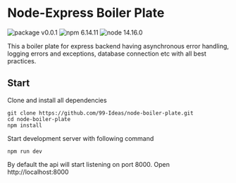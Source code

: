 # Node-Express Boiler Plate

![package v0.0.1](https://img.shields.io/static/v1?label=package&message=v0.0.1&color=#5DADE2)
![npm 6.14.11](https://img.shields.io/static/v1?style=flat&logo=npm&label=npm&message=6.14.11&color=informational)
![node 14.16.0](https://img.shields.io/static/v1?style=flat&label=node&message=14.16.0&color=orange)

This a boiler plate for express backend having asynchronous error handling, logging errors and exceptions, database connection etc with all best practices.

## Start

Clone and install all dependencies

```console
git clone https://github.com/99-Ideas/node-boiler-plate.git
cd node-boiler-plate
npm install
```

Start development server with following command

```console
npm run dev
```

By default the api will start listening on port 8000. Open http://localhost:8000
